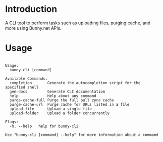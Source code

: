 # Introduction
A CLI tool to perform tasks such as uploading files, purging cache, and more using Bunny.net APIs.

# Usage
```

Usage:
  bunny-cli [command]

Available Commands:
  completion       Generate the autocompletion script for the specified shell
  gen-docs         Generate CLI documentation
  help             Help about any command
  purge-cache-full Purge the full pull zone cache
  purge-cache-url  Purge cache for URLs listed in a file
  upload-file      Upload a single file
  upload-folder    Upload a folder concurrently

Flags:
  -h, --help   help for bunny-cli

Use "bunny-cli [command] --help" for more information about a command
```